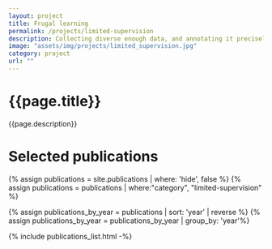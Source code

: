 ```yaml
---
layout: project
title: Frugal learning
permalink: /projects/limited-supervision
description: Collecting diverse enough data, and annotating it precisely, is complex, costly and time-consuming. To reduce dramatically these needs, we explore various alternatives to fully-supervised learning, e.g, training that is unsupervised (as <a href='../publications/rosd/'>rOSD</a> at ECCCV’20), self-supervised (as <a href='../publications/bownet/'>BoWNet</a> at CVPR’20), semi-supervised, active, zero-shot (as <a href='../publications/zs3/'>ZS3</a> at NeurIPS’19) or few-shot. We also investigate training with fully-synthetic data (in combination with unsupervised domain adaptation) and with GAN-augmented data (as <a href='../publications/semanticpalette/'>Semantic Palette</a> at CVPR’21).
image: "assets/img/projects/limited_supervision.jpg"
category: project
url: ""
---
```




<h1>{{page.title}}</h1>
<p>{{page.description}}</p>


<h1>Selected publications</h1>

{% assign publications = site.publications | where: 'hide', false %}
{% assign publications = publications | where:"category", "limited-supervision" %}

<!-- {% assign publications_by_year = publications | group_by: 'year' | sort: 'year' |  reverse %} -->
{% assign publications_by_year = publications |  sort: 'year' |  reverse %}
{% assign publications_by_year = publications_by_year | group_by: 'year'%}

{% include publications_list.html -%}